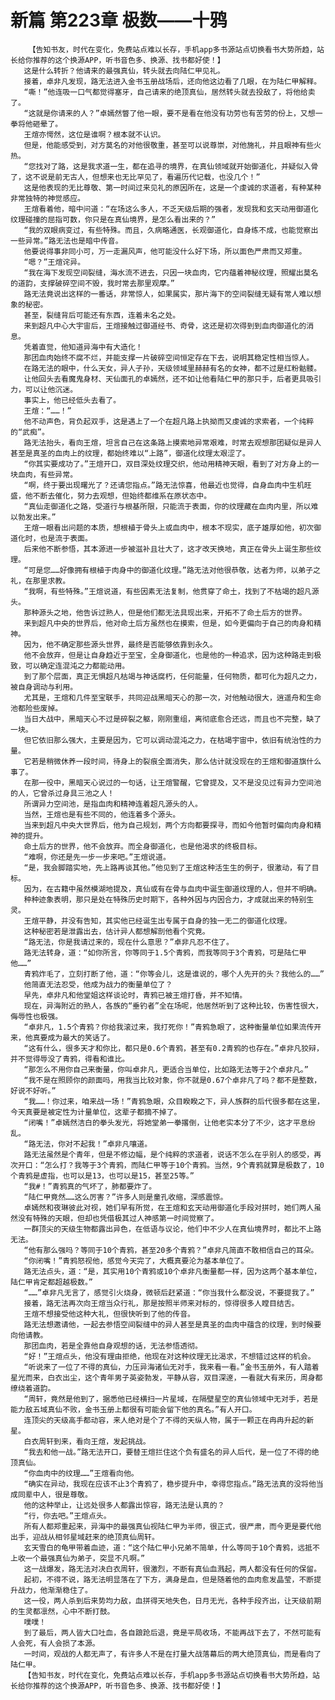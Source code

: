 # 新篇 第223章 极数——十鸦
        【告知书友，时代在变化，免费站点难以长存，手机app多书源站点切换看书大势所趋，站长给你推荐的这个换源APP，听书音色多、换源、找书都好使！】
       这是什么转折？他请来的最强真仙，转头就去向陆仁甲见礼。
       接着，卓非凡发现，路无法进入金书玉册战场后，还向他这边看了几眼，在为陆仁甲解释。
       “嘶！”他连吸一口气都觉得塞牙，自己请来的绝顶真仙，居然转头就去投敌了，将他给卖了。
       “这就是你请来的人？”卓嫣然瞥了他一眼，要不是看在他没有功劳也有苦劳的份上，又想一拳将他砸晕了。
       王煊亦愕然，这位是谁啊？根本就不认识。
       但是，他能感受到，对方莫名的对他很敬重，甚至可以说尊崇，对他施礼，并且眼神有些火热。
       “您找对了路，这是我求道一生，都在追寻的境界，在真仙领域就开始御道化，并疑似入骨了，这不说是前无古人，但想来也无比罕见了，看遍历代记载，也没几个！”
       这是他表现的无比尊敬、第一时间过来见礼的原因所在，这是一个虔诚的求道者，有种某种非常独特的神觉感应。
       王煊看着他，暗中问道：“在场这么多人，不乏天级后期的强者，发现我和玄天动用御道化纹理碰撞的屈指可数，你只是在真仙境界，是怎么看出来的？”
       “我的双眼病变过，有些特殊。而且，久病略通医，长观御道化，自身练不成，也能觉察出一些异常。”路无法也是暗中传音。
       他要说得事非同小可，万一走漏风声，他可能没什么好下场，所以面色严肃而又郑重。
       “嗯？”王煊诧异。
       “我在海下发现空间裂缝，海水流不进去，只因一块血肉，它内蕴着神秘纹理，照耀出莫名的道韵，支撑破碎空间不毁，我时常去那里观摩。”
       路无法竟说出这样的一番话，非常惊人，如果属实，那片海下的空间裂缝无疑有常人难以想象的秘密。
       甚至，裂缝背后可能还有东西，连着未名之处。
       来到超凡中心大宇宙后，王煊接触过御道经书、奇骨，这还是初次得到到血肉御道化的消息。
       凭着直觉，他知道异海中有大造化！
       那团血肉始终不腐不烂，并能支撑一片破碎空间恒定存在下去，说明其稳定性相当惊人。
       在路无法的眼中，什么天女，异人子孙，天级领域里赫赫有名的女神，都不过是红粉骷髅。
       让他回头去看魔鬼身材、天仙面孔的卓嫣然，还不如让他看陆仁甲的那只手，后者更具吸引力，可以让他沉迷。
       事实上，他已经低头去看了。
       王煊：“……！”
       他不动声色，背负起双手，这是遇上了一个在超凡路上执拗而又虔诚的求索者，一个纯粹的“武痴”。
       路无法抬头，看向王煊，坦言自己在这条路上摸索地异常艰难，时常去观想那团疑似是异人甚至是真圣的血肉上的纹理，都始终难以“上路”，御道化纹理太艰涩了。
       “你其实要成功了。”王煊开口，双目深处纹理交织，他动用精神天眼，看到了对方身上的一块血肉，有些异常。
       “啊，终于要出现曙光了？还请您指点。”路无法惊喜，他最近也觉得，自身血肉中生机旺盛，他不断去催化，努力去观想，但始终都维系在原状态中。
       “真仙走御道化之路，受道行与根基所限，只能流于表面，你的纹理藏在血肉内里，所以难以勃发出来。”
       王煊一眼看出问题的本质，想根植于骨头上或血肉中，根本不现实，底子雄厚如他，初次御道化时，也是流于表面。
       后来他不断参悟，其本源进一步被滋补且壮大了，这才改天换地，真正在骨头上诞生那些纹理。
       “可是您……好像拥有根植于肉身中的御道化纹理。”路无法对他很恭敬，达者为师，以弟子之礼，在那里求教。
       “我啊，有些特殊。”王煊说道，有些因素无法复制，他贯穿了命土，找到了不枯竭的超凡源头。
       那种源头之地，他告诉过熟人，但是他们都无法具现出来，开拓不了命土后方的世界。
       来到超凡中央的世界后，他对命土后方虽然也在摸索，但是，如今更偏向于自己的肉身和精神。
       因为，他不确定那些源头世界，最终是否能够依靠到永久。
       他不会放弃，但是让自身趋近于至宝，全身御道化，也是他的一种追求，因为这种路走到极致，可以确定连混沌之力都能动用。
       到了那个层面，真正无惧超凡枯竭与神话腐朽，任何能量，任何物质，都可化为超凡之力，被自身调动与利用。
       尤其是，王煊和几件至宝联手，共同迎战黑暗天心的那一次，对他触动很大，逍遥舟和生命池都险些废掉。
       当日大战中，黑暗天心不过是碎裂之躯，刚刚重组，离彻底愈合还远，而且也不完整，缺了一块。
       但它依旧那么强大，主要是因为，它可以调动混沌之力，在枯竭宇宙中，依旧有统治性的力量。
       它若是稍微休养一段时间，待身上的裂痕全面消失，那么估计就没现在的王煊和御道旗什么事了。
       在那一役中，黑暗天心说过的一句话，让王煊警醒，它曾提及，又不是没见过有异力空间池的人，它曾杀过身具三池之人！
       所谓异力空间池，是指血肉和精神连着超凡源头的人。
       当然，王煊也是有些不同的，他连着多个源头。
       当来到超凡中央大世界后，他为自己规划，两个方向都要探寻，而如今他暂时偏向肉身和精神的提升。
       命土后方的世界，他不会放弃。而全身御道化，也是他渴求的终极目标。
       “难啊，你还是先一步一步来吧。”王煊说道。
       “是，我会脚踏实地，先上路再谈其他。”他见到了王煊这种活生生的例子，很激动，有了目标。
       因为，在古籍中虽然模湖地提及，真仙或有在骨与血肉中诞生御道纹理的人，但并不明确。
       种种迹象表明，那只是处在特殊历史时期下，各种外因与内因合力，才成就出来的特别生灵。
       王煊平静，并没有告知，其实他已经诞生出专属于自身的独一无二的御道化纹理。
       这种秘密若是泄露出去，估计异人都想解剖他看个究竟。
       “路无法，你是我请过来的，现在什么意思？”卓非凡忍不住了。
       路无法转身，道：“如你所言，你等同于1.5个青鸦，而我等同于3个青鸦，可是陆仁甲他……”
       青鸦炸毛了，立刻打断了他，道：“你等会儿，这是谁说的，哪个人先开的头？我他么的……”
       他简直无法忍受，他成为战力的衡量单位了？
       早先，卓非凡和他堂姐这样谈论时，青鸦已被王煊打昏，并不知情。
       现在，异海附近的熟人，各族的“垂钓者”全在场呢，他居然听到了这种比较，伤害性很大，侮辱性也极强。
       “卓非凡，1.5个青鸦？你给我滚过来，我打死你！”青鸦急眼了，这种衡量单位如果流传开来，他真要成为最大的笑话了。
       “这有什么，很多天才和你比，都只是0.6个青鸦，甚至有0.2青鸦的也存在。”卓非凡狡辩，并不觉得辱没了青鸦，得看和谁比。
       “那怎么不用你自己来衡量，你叫卓非凡，更适合当单位，比如路无法等于2个卓非凡。”
       “我不是在照顾你的颜面吗，用我当比较对象，你不就是0.67个卓非凡了吗？都不是整数，好说不好听。”
       “我……！你过来，咱来战一场！”青鸦急眼，众目睽睽之下，异人族群的后代很多都在这里，今天真要是被定性为计量单位，这辈子都摘不掉了。
       “闭嘴！”卓嫣然洁白的拳头发光，将她堂弟一拳撂倒，让他老实本分了不少，这才平息纷乱。
       “路无法，你对不起我！”卓非凡嚷道。
       路无法虽然是个青年，但是不修边幅，是个纯粹的求道者，说话不怎么在乎别人的感受，再次开口：“怎么打？我等于3个青鸦，而陆仁甲等于10个青鸦。当然，9个青鸦就算是极数了，10个青鸦是虚指，也可以是13，也可以是15，甚至25等。”
       “我#！”青鸦真的气坏了，肺都要炸了。
       “陆仁甲竟然……这么厉害？”许多人则是童孔收缩，深感震惊。
       卓嫣然和夜琳彼此对视，她们早有所觉，在王煊和玄天动用御道化手段对拼时，她们两人虽然没有特殊的天眼，但却也凭借极其过人神感第一时间觉察了。
       一群顶尖的天级生物都露出异色，在低语与议论，他们中不少人在真仙境界时，都比不上路无法。
       “他有那么强吗？等同于10个青鸦，甚至20多个青鸦？”卓非凡简直不敢相信自己的耳朵。
       “你闭嘴！”青鸦怒视他，感觉今天完了，大概真要沦为基本单位了。
       路无法点头，道：“是，其实用10个青鸦或10个卓非凡衡量都一样，因为这两个基本单位，陆仁甲肯定都超越极数。”
       “……”卓非凡无言了，感觉引火烧身，微顿后赶紧道：“你当我什么都没说，不要提我了。”
       接着，路无法再次向王煊当众行礼，那是按照半师来对标的，惊得很多人瞠目结舌。
       王煊不想接受他这种大礼，但很快听到了他的传音。
       路无法想邀请他，一起去参悟空间裂缝中的异人甚至是真圣的血肉中蕴含的纹理，到时候要向他请教。
       那团血肉，若是全靠他自身观想的话，无法参悟透彻。
       “好！”王煊点头，他没有理由拒绝，他现在对这种纹理无比渴求，不想错过这样的机会。
       “听说来了一位了不得的真仙，力压异海诸仙无对手，我来看一看。”金书玉册外，有人踏着星光而来，白衣出尘，这个青年男子英姿勃发，平静从容，双目深邃，一看就大有来历，周身都缭绕着道韵。
       “周轩，竟然是他到了，据悉他已经横扫一片星域，在隔壁星空的真仙领域中无对手，若是能力敌五域真仙不败，金书玉册上都很有可能会留下他的真名。”有人开口。
       连顶尖的天级高手都动容，来人绝对是个了不得的天纵人物，属于一颗正在冉冉升起的新星。
       白衣周轩到来，看向王煊，发起挑战。
       “我去和他一战。”路无法开口，要替王煊拦住这个负有盛名的异人后代，是一位了不得的绝顶真仙。
       “你血肉中的纹理……”王煊看向他。
       “确实在异动，我现在应该不止3个青鸦了，稳步提升中，幸得您指点。”路无法真的没将他当成同辈中人，很是尊敬。
       他的这种举止，让远处很多人都露出惊容，路无法是认真的？
       “行，你去吧。”王煊点头。
       所有人都郑重起来，异海中的最强真仙视陆仁甲为半师，很正式，很严肃，而今更是要代他出手，迎战从相邻星域赶来的绝顶真仙周轩。
       玄天雪白的龟甲带着血迹，道：“这个陆仁甲小兄弟不简单，什么等同于10个青鸦，远抵不上收一个最强真仙为弟子，突显不凡啊。”
       这一战爆发，路无法对决白衣周轩，很激烈，不断有真仙血溅起，两人都没有任何的保留。
       起初，不得不说，路无法明显落在了下方，满身是血，但是随着他的血肉愈发晶莹，不断提升战力，他渐渐稳住了。
       这一役，两人杀到后来势均力敌，血拼得天地失色，日月无光，各种手段齐出，让天级前期的生灵都凛然，心中不断打鼓。
       噗噗！
       到了最后，两人皆大口吐血，各自踉跄后退，竟是平局收场，不能再战下去了，不然可能有人会死，有人会损了本源。
       一时间，观战的人都无声了，有许多人不是在打量大战落幕后的两大绝顶真仙，而是看向了陆仁甲。
       【告知书友，时代在变化，免费站点难以长存，手机app多书源站点切换看书大势所趋，站长给你推荐的这个换源APP，听书音色多、换源、找书都好使！】